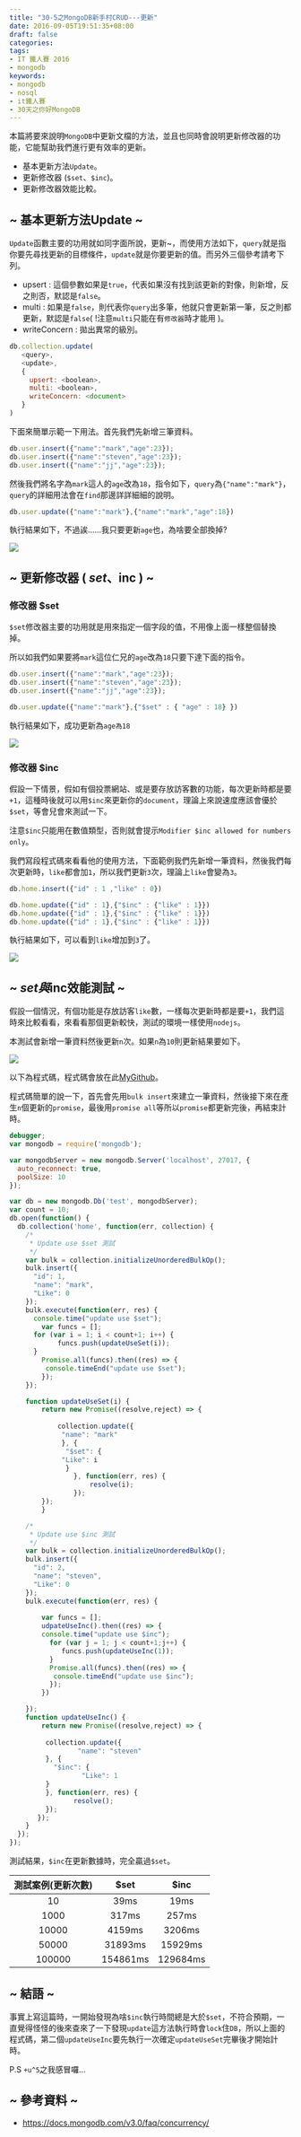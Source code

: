 ```yaml
---
title: "30-5之MongoDB新手村CRUD---更新"
date: 2016-09-05T19:51:35+08:00
draft: false
categories:
tags: 
- IT 鐵人賽 2016
- mongodb
keywords:
- mongodb
- nosql
- it鐵人賽
- 30天之你好MongoDB  
---
```



本篇將要來說明`MongoDB`中更新文檔的方法，並且也同時會說明更新修改器的功能，它能幫助我們進行更有效率的更新。

* 基本更新方法`Update`。
* 更新修改器 (`$set`、`$inc`)。
* 更新修改器效能比較。

## ~ 基本更新方法Update ~

`Update`函數主要的功用就如同字面所說，更新~，而使用方法如下，`query`就是指你要先尋找更新的目標條件，`update`就是你要更新的值。而另外三個參考請考下列。

* upsert : 這個參數如果是`true`，代表如果沒有找到該更新的對像，則新增，反之則否，默認是`false`。
* multi : 如果是`false`，則代表你`query`出多筆，他就只會更新第一筆，反之則都更新，默認是`false`( !注意`multi`只能在有`修改器`時才能用 )。
* writeConcern : 拋出異常的級別。

```js
db.collection.update(
   <query>,
   <update>,
   {
     upsert: <boolean>,
     multi: <boolean>,
     writeConcern: <document>
   }
)
```

下面來簡單示範一下用法。首先我們先新增三筆資料。

```js
db.user.insert({"name":"mark","age":23});
db.user.insert({"name":"steven","age":23});
db.user.insert({"name":"jj","age":23});
```

然後我們將名字為`mark`這人的`age`改為`18`，指令如下，`query`為`{"name":"mark"}`，`query`的詳細用法會在`find`那邊詳詳細細的說明。

```js
db.user.update({"name":"mark"},{"name":"mark","age":18})
```

執行結果如下，不過誒……我只要更新`age`也，為啥要全部換掉?

![](http://yixiang8780.com/outImg/20161202-1.png)

## ~ 更新修改器 ( $set、$inc ) ~

### 修改器 $set
`$set`修改器主要的功用就是用來指定一個字段的值，不用像上面一樣整個替換掉。

所以如我們如果要將`mark`這位仁兄的`age`改為`18`只要下達下面的指令。

```js
db.user.insert({"name":"mark","age":23});
db.user.insert({"name":"steven","age":23});
db.user.insert({"name":"jj","age":23});

db.user.update({"name":"mark"},{"$set" : { "age" : 18} })
```

執行結果如下，成功更新為`age為18`

![](http://yixiang8780.com/outImg/20161202-2.png)


### 修改器 $inc

假設一下情景，假如有個投票網站、或是要存放訪客數的功能，每次更新時都是要`+1`，這種時後就可以用`$inc`來更新你的`document`，理論上來說速度應該會優於`$set`，等會兒會來測試一下。

注意`$inc`只能用在數值類型，否則就會提示`Modifier $inc allowed for numbers only`。

我們寫段程式碼來看看他的使用方法，下面範例我們先新增一筆資料，然後我們每次更新時，`like`都會加`1`，所以我們更新`3`次，理論上`like`會變為`3`。

```js
db.home.insert({"id" : 1 ,"like" : 0})

db.home.update({"id" : 1},{"$inc" : {"like" : 1}})
db.home.update({"id" : 1},{"$inc" : {"like" : 1}})
db.home.update({"id" : 1},{"$inc" : {"like" : 1}})
```

執行結果如下，可以看到`like`增加到`3`了。

![](http://yixiang8780.com/outImg/20161202-3.png)

## ~ $set與$inc效能測試 ~

假設一個情況，有個功能是存放訪客`like`數，一樣每次更新時都是要`+1`，我們這時來比較看看，來看看那個更新較快，測試的環境一樣使用`nodejs`。

本測試會新增一筆資料然後更新`n`次。如果`n`為`10`則更新結果要如下。

![](http://yixiang8780.com/outImg/20161202-4.png)

以下為程式碼，程式碼會放在此[MyGithub](https://github.com/h091237557/30-MongoDB/tree/master/Test/30-5)。

程式碼簡單的說一下，首先會先用`bulk insert`來建立一筆資料，然後接下來在產生`n`個更新的`promise`，最後用`promise all`等所以`promise`都更新完後，再結束計時。

```js
debugger;
var mongodb = require('mongodb');

var mongodbServer = new mongodb.Server('localhost', 27017, {
  auto_reconnect: true,
  poolSize: 10
});

var db = new mongodb.Db('test', mongodbServer);
var count = 10;
db.open(function() {
  db.collection('home', function(err, collection) {
    /*
     * Update use $set 測試 
     */
    var bulk = collection.initializeUnorderedBulkOp();
    bulk.insert({
      "id": 1,
      "name": "mark",
      "Like": 0
    });
    bulk.execute(function(err, res) {
      console.time("update use $set");
		var funcs = [];
      for (var i = 1; i < count+1; i++) {
			funcs.push(updateUseSet(i));
      }
		Promise.all(funcs).then((res) => {
         console.timeEnd("update use $set");
		});
    });

	function updateUseSet(i) {
		return new Promise((resolve,reject) => {
					
			collection.update({
         	 "name": "mark"
       		 }, {
        	  "$set": {
           	 "Like": i
        	  }
        		}, function(err, res) {
					resolve(i);
        		});
		});	
		}

    /*
     * Update use $inc 測試 
     */
    var bulk = collection.initializeUnorderedBulkOp();
    bulk.insert({
      "id": 2,
      "name": "steven",
      "Like": 0
    });
    bulk.execute(function(err, res) {
            
		var funcs = [];
		udpateUseInc().then((res) => {
		console.time("update use $inc");
		  for (var j = 1; j < count+1;j++) {
			 funcs.push(updateUseInc(1));	
      	  }
		  Promise.all(funcs).then((res) => {
           console.timeEnd("update use $inc");
		  });
		})

    });
	function updateUseInc() {
		return new Promise((resolve,reject) => {
			
         collection.update({
         		 "name": "steven"
       	 }, {
       	   "$inc": {
        		  "Like": 1 
       	 }
       	 }, function(err, res) {
				resolve();
         });
	   });	
	}
  });
});
```

測試結果，`$inc`在更新數據時，完全贏過`$set`。

| 測試案例(更新次數)       | $set           | $inc  |
| :-------------: |:-------------:| :-----:|
| 10      | 39ms | 19ms |
| 1000      | 317ms      |   257ms |
| 10000 | 4159ms      |    3206ms |
| 50000 | 31893ms      |    15929ms |
| 100000 | 154861ms      |    129684ms |

## ~ 結語 ~

事實上寫這篇時，一開始發現為啥`$inc`執行時間總是大於`$set`，不符合預期，一直覺得怪怪的後來查來了一下發現`update`這方法執行時會`lock`住`DB`，所以上面的程式碼，第二個`updateUseInc`要先執行一次確定`updateUseSet`完畢後才開始計時。

P.S  `+u^5`之我感冒囉…

## ~ 參考資料 ~

* https://docs.mongodb.com/v3.0/faq/concurrency/


